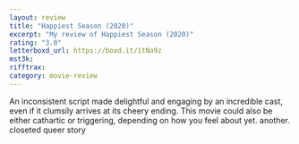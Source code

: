 ```yaml
---
layout: review
title: "Happiest Season (2020)"
excerpt: "My review of Happiest Season (2020)"
rating: "3.0"
letterboxd_url: https://boxd.it/1tNa9z
mst3k:
rifftrax:
category: movie-review
---
```


An inconsistent script made delightful and engaging by an incredible cast, even if it clumsily arrives at its cheery ending. This movie could also be either cathartic or triggering, depending on how you feel about yet. another. closeted queer story

